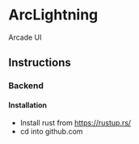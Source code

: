 # ArcLightning
Arcade UI

## Instructions

### Backend
#### Installation
* Install rust from https://rustup.rs/
* cd into github.com
